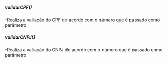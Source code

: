 ##### validarCPF()
-Realiza a valiação do CPF de acordo com o número que é passado como parâmetro

##### validarCNPJ()
-Realiza a valiação do CNPJ de acordo com o número que é passado como parâmetro
